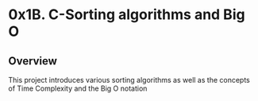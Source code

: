# 0x1B. C-Sorting algorithms and Big O

## Overview

This project introduces various sorting algorithms as well as the concepts of Time Complexity and the Big O notation